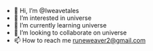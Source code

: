- 👋 Hi, I’m @Iweavetales
- 👀 I’m interested in universe
- 🌱 I’m currently learning universe
- 💞️ I’m looking to collaborate on universe
- 📫 How to reach me runeweaver2@gmail.com

<!---
Iweavetales/Iweavetales is a ✨ special ✨ repository because its `README.md` (this file) appears on your GitHub profile.
You can click the Preview link to take a look at your changes.
--->
